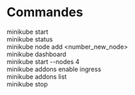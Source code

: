 # Commandes 

minikube start <br>
minikube status <br>
minikube node add <number_new_node> <br>
minikube dashboard <br>
minikube start --nodes 4 <br>
minikube addons enable ingress <br>
minikube addons list <br>
minikube stop <br>